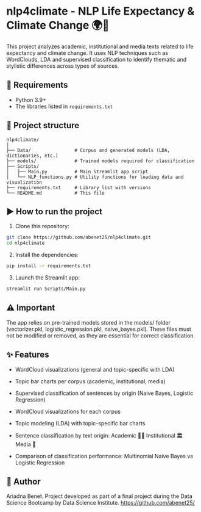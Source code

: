 # nlp4climate - NLP Life Expectancy & Climate Change 🌍🧠

This project analyzes academic, institutional and media texts related to life expectancy and climate change. It uses NLP techniques such as WordClouds, LDA and supervised classification to identify thematic and stylistic differences across types of sources.

## 🔧 Requirements

- Python 3.9+
- The libraries listed in `requirements.txt`

## 📁 Project structure

```
nlp4climate/
│
├── Data/                # Corpus and generated models (LDA, dictionaries, etc.)
├── models/              # Trained models required for classification
├── Scripts/
│   ├── Main.py          # Main Streamlit app script
│   └── NLP_functions.py # Utility functions for loading data and visualization
├── requirements.txt     # Library list with versions
└── README.md            # This file
```

## ▶️ How to run the project

1. Clone this repository:

```bash
git clone https://github.com/abenet25/nlp4climate.git
cd nlp4climate
```

2. Install the dependencies:

```bash
pip install -r requirements.txt
```

3. Launch the Streamlit app:

```bash
streamlit run Scripts/Main.py
```

## ⚠️ Important
The app relies on pre-trained models stored in the models/ folder (vectorizer.pkl, logistic_regression.pkl, naive_bayes.pkl). These files must not be modified or removed, as they are essential for correct classification.

## ✨ Features

- WordCloud visualizations (general and topic-specific with LDA)
- Topic bar charts per corpus (academic, institutional, media)
- Supervised classification of sentences by origin (Naive Bayes, Logistic Regression)

- WordCloud visualizations for each corpus
- Topic modeling (LDA) with topic-specific bar charts
- Sentence classification by text origin:
        Academic 🧑‍🎓
        Institutional 🏛️
        Media 📰
- Comparison of classification performance: Multinomial Naive Bayes vs Logistic Regression

## 👤 Author

Ariadna Benet. Project developed as part of a final project during the Data Science Bootcamp by Data Science Institute.
https://github.com/abenet25/
